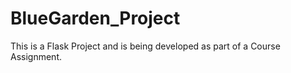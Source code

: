 # BlueGarden_Project

This is a Flask Project and is being developed as part of a Course Assignment. 
